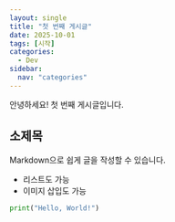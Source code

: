 ```yaml
---
layout: single
title: "첫 번째 게시글"
date: 2025-10-01
tags: [시작]
categories: 
  - Dev
sidebar:
  nav: "categories"  
---
```


안녕하세요! 첫 번째 게시글입니다.

## 소제목

Markdown으로 쉽게 글을 작성할 수 있습니다.

- 리스트도 가능
- 이미지 삽입도 가능
```python
print("Hello, World!")